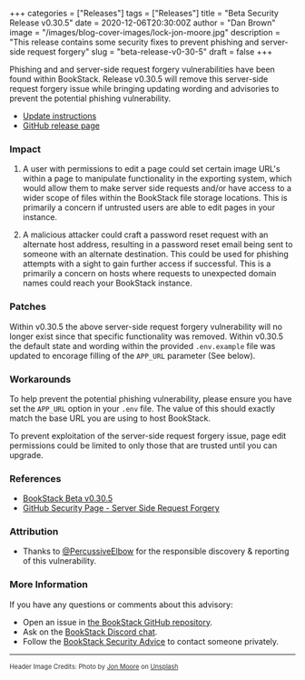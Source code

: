+++
categories = ["Releases"]
tags = ["Releases"]
title = "Beta Security Release v0.30.5"
date = 2020-12-06T20:30:00Z
author = "Dan Brown"
image = "/images/blog-cover-images/lock-jon-moore.jpg"
description = "This release contains some security fixes to prevent phishing and server-side request forgery"
slug = "beta-release-v0-30-5"
draft = false
+++


Phishing and and server-side request forgery vulnerabilities have been found within BookStack. Release v0.30.5 will remove this server-side request forgery issue while bringing updating wording and advisories to prevent the potential phishing vulnerability.

* [Update instructions](https://www.bookstackapp.com/docs/admin/updates)
* [GitHub release page](https://github.com/BookStackApp/BookStack/releases/tag/v0.30.5)


### Impact

1. A user with permissions to edit a page could set certain image URL's within a page to manipulate functionality in the exporting system, which would allow them to make server side requests and/or have access to a wider scope of files within the BookStack file storage locations. This is primarily a concern if untrusted users are able to edit pages in your instance.

2. A malicious attacker could craft a password reset request with an alternate host address, resulting in a password reset email being sent to someone with an alternate destination. This could be used for phishing attempts with a sight to gain further access if successful. This is a primarily a concern on hosts where requests to unexpected domain names could reach your BookStack instance.

### Patches

Within v0.30.5 the above server-side request forgery vulnerability will no longer exist since that specific functionality was removed. Within v0.30.5 the default state and wording within the provided `.env.example` file was updated to encorage filling of the `APP_URL` parameter (See below).

### Workarounds

To help prevent the potential phishing vulnerability, please ensure you have set the `APP_URL` option in your `.env` file. The value of this should exactly match the base URL you are using to host BookStack.

To prevent exploitation of the server-side request forgery issue, page edit permissions could be limited to only those that are trusted until you can upgrade. 

### References

* [BookStack Beta v0.30.5](https://github.com/BookStackApp/BookStack/releases/tag/v0.30.5)
* [GitHub Security Page - Server Side Request Forgery](https://github.com/BookStackApp/BookStack/security/advisories/GHSA-8wfc-w2r5-x7cr)

### Attribution

* Thanks to [@PercussiveElbow](https://github.com/PercussiveElbow) for the responsible discovery & reporting of this vulnerability.

### More Information

If you have any questions or comments about this advisory:
* Open an issue in [the BookStack GitHub repository](BookStackApp/BookStack/issues).
* Ask on the [BookStack Discord chat](https://discord.gg/ztkBqR2).
* Follow the [BookStack Security Advice](https://github.com/BookStackApp/BookStack#-security) to contact someone privately.

----

<span style="font-size: 0.8em;opacity:0.9;">Header Image Credits: <span>Photo by <a href="https://unsplash.com/@thejmoore?utm_source=unsplash&amp;utm_medium=referral&amp;utm_content=creditCopyText">Jon Moore</a> on <a href="https://unsplash.com/s/photos/locks?utm_source=unsplash&amp;utm_medium=referral&amp;utm_content=creditCopyText">Unsplash</a></span></span>
